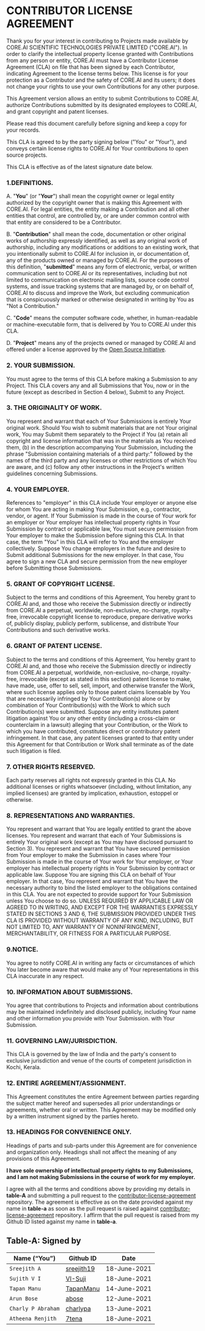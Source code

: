  # **CONTRIBUTOR LICENSE AGREEMENT**

Thank you for your interest in contributing to Projects made available by CORE.AI SCIENTIFIC TECHNOLOGIES PRIVATE LIMITED ("CORE.AI"). In order to clarify the intellectual property license granted with Contributions from any person or entity, CORE.AI must have a Contributor License Agreement (CLA) on file that has been signed by each Contributor, indicating Agreement to the license terms below. This license is for your protection as a Contributor and the safety of CORE.AI and its users; it does not change your rights to use your own Contributions for any other purpose.

This Agreement version allows an entity to submit Contributions to CORE.AI, authorize Contributions submitted by its designated employees to CORE.AI, and grant copyright and patent licenses.

Please read this document carefully before signing and keep a copy for your records.

This CLA is agreed to by the party signing below ("You" or "Your"), and conveys certain license rights to CORE.AI for Your contributions to open source projects.

This CLA is effective as of the latest signature date below.

  ###  1.**DEFINITIONS.**
    
  A. "**You**" (or "**Your**") shall mean the copyright owner or legal entity authorized by the copyright owner that is making this Agreement with CORE.AI. For legal entities, the entity making a Contribution and all other entities that control, are controlled by, or are under common control with that entity are considered to be a Contributor.
       
  B. "**Contribution**" shall mean the code, documentation or other original works of authorship expressly identified, as well as any original work of authorship, including any modifications or additions to an existing work, that you intentionally submit to CORE.AI for inclusion in, or documentation of, any of the products owned or managed by CORE.AI. For the purposes of this definition, "**submitted**" means any form of electronic, verbal, or written communication sent to CORE.AI or its representatives, including but not limited to communication on electronic mailing lists, source code control systems, and issue tracking systems that are managed by, or on behalf of, CORE.AI to discuss and improve the Work, but excluding communication that is conspicuously marked or otherwise designated in writing by You as "Not a Contribution."
       
  C. "**Code**" means the computer software code, whether, in human-readable or machine-executable form, that is delivered by You to CORE.AI under this CLA.
       
  D. "**Project**" means any of the projects owned or managed by CORE.AI and offered under a license approved by the
       [Open Source Initiative](https://opensource.org/licenses/category).
       
  ###  2. **YOUR SUBMISSION**. 
  You must agree to the terms of this CLA before making a Submission to any Project. This CLA covers any and all Submissions that You, now or in the future (except as described in Section 4 below), Submit to any Project.
    
  ###  3. **THE ORIGINALITY OF WORK**. 
  You represent and warrant that each of Your Submissions is entirely Your original work. Should You wish to submit materials that are not Your original work, You may Submit them separately to the Project if You (a) retain all copyright and license information that was in the materials as You received them, (b) in the description accompanying Your Submission, including the phrase "Submission containing materials of a third party:" followed by the names of the third party and any licenses or other restrictions of which You are aware, and (c) follow any other instructions in the Project's written guidelines concerning Submissions.
    
  ###  4. **YOUR EMPLOYER**. 
  References to "employer" in this CLA include Your employer or anyone else for whom You are acting in making Your Submission, e.g., contractor, vendor, or agent. If Your Submission is made in the course of Your work for an employer or Your employer has intellectual property rights in Your Submission by contract or applicable law, You must secure permission from Your employer to make the Submission before signing this CLA. In that case, the term "You" in this CLA will refer to You and the employer collectively. Suppose You change employers in the future and desire to Submit additional Submissions for the new employer. In that case, You agree to sign a new CLA and secure permission from the new employer before Submitting those Submissions.
    
  ###  5. **GRANT OF COPYRIGHT LICENSE**. 
  Subject to the terms and conditions of this Agreement, You hereby grant to CORE.AI and, and those who receive the Submission directly or indirectly from CORE.AI a perpetual, worldwide, non-exclusive, no-charge, royalty-free, irrevocable copyright license to reproduce, prepare derivative works of, publicly display, publicly perform, sublicense, and distribute Your Contributions and such derivative works.
    
  ###  6. **GRANT OF PATENT LICENSE**. 
  Subject to the terms and conditions of this Agreement, You hereby grant to CORE.AI and, and those who receive the Submission directly or indirectly from CORE.AI a perpetual, worldwide, non-exclusive, no-charge, royalty-free, irrevocable (except as stated in this section) patent license to make, have made, use, offer to sell, sell, import, and otherwise transfer the Work, where such license applies only to those patent claims licensable by You that are necessarily infringed by Your Contribution(s) alone or by combination of Your Contribution(s) with the Work to which such Contribution(s) were submitted. Suppose any entity institutes patent litigation against You or any other entity (including a cross-claim or counterclaim in a lawsuit) alleging that your Contribution, or the Work to which you have contributed, constitutes direct or contributory patent infringement. In that case, any patent licenses granted to that entity under this Agreement for that Contribution or Work shall terminate as of the date such litigation is filed.
  ###  7. **OTHER RIGHTS RESERVED**. 
  Each party reserves all rights not expressly granted in this CLA. No additional licenses or rights whatsoever (including, without limitation, any implied licenses) are granted by implication, exhaustion, estoppel or otherwise.
  ###  8. **REPRESENTATIONS AND WARRANTIES**. 
  You represent and warrant that You are legally entitled to grant the above licenses. You represent and warrant that each of Your Submissions is entirely Your original work (except as You may have disclosed pursuant to Section 3). You represent and warrant that You have secured permission from Your employer to make the Submission in cases where Your Submission is made in the course of Your work for Your employer, or Your employer has intellectual property rights in Your Submission by contract or applicable law. Suppose You are signing this CLA on behalf of Your employer. In that case, You represent and warrant that You have the necessary authority to bind the listed employer to the obligations contained in this CLA. You are not expected to provide support for Your Submission unless You choose to do so. UNLESS REQUIRED BY APPLICABLE LAW OR AGREED TO IN WRITING, AND EXCEPT FOR THE WARRANTIES EXPRESSLY STATED IN SECTIONS 3 AND 6, THE SUBMISSION PROVIDED UNDER THIS CLA IS PROVIDED WITHOUT WARRANTY OF ANY KIND, INCLUDING, BUT NOT LIMITED TO, ANY WARRANTY OF NONINFRINGEMENT, MERCHANTABILITY, OR FITNESS FOR A PARTICULAR PURPOSE.
  ### 9.**NOTICE**. 
 You agree to notify CORE.AI in writing any facts or circumstances of which You later become aware that would make any of Your representations in this CLA inaccurate in any respect.
 ### 10. INFORMATION ABOUT SUBMISSIONS. 
 You agree that contributions to Projects and information about contributions may be maintained indefinitely and disclosed publicly, including Your name and other information you provide with Your Submission.
    with Your Submission.
   ### 11. **GOVERNING LAW/JURISDICTION**. 
   This CLA is governed by the law of India and the party's consent to exclusive jurisdiction and venue of the courts of competent jurisdiction in Kochi, Kerala.
   ### 12. **ENTIRE AGREEMENT/ASSIGNMENT**. 
   This Agreement constitutes the entire Agreement between parties regarding the subject matter hereof and supersedes all prior understandings or agreements, whether oral or written. This Agreement may be modified only by a written instrument signed by the parties hereto.
   ### 13. **HEADINGS FOR CONVENIENCE ONLY**. 
   Headings of parts and sub-parts under this Agreement are for convenience and organization only. Headings shall not affect the meaning of any provisions of this Agreement.
 
 
**I have sole ownership of intellectual property rights to my Submissions, and I am not making Submissions in the course of work for my employer.**

I agree with all the terms and conditions above by providing my details in **table-A** and submitting a pull request to the [contributor-license-agreement](https://github.com/aicore/contributor-license-agreement) repository. The agreement is effective as on the date provided against my name in **table-a** as soon as the pull request is raised against [contributor-license-agreement](https://github.com/aicore/contributor-license-agreement) repository. I affirm that the pull request is raised from my Github ID listed against my name in **table-a**.
 
## **Table-A**: Signed by
| Name (“You”) | Github ID | Date |
| --- | --- | --- |
| `Sreejith A` | [sreejith19](https://github.com/sreejith19) | 18-June-2021 |
| `Sujith V I` | [VI-Suji](https://github.com/VI-Suji) | 18-June-2021 |
| `Tapan Manu`| [TapanManu](https://github.com/TapanManu) | 14-June-2021 |
| `Arun Bose` | [abose](https://github.com/abose) |12-June-2021|
| `Charly P Abraham` | [charlypa](https://github.com/charlypa) |13-June-2021|
| `Atheena Renjith` | [7tena](https://github.com/7tena) | 18-June-2021 |
